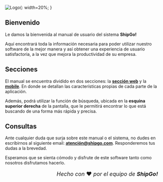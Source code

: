 ![Logo](https://i.imgur.com/DCTe6To.png){: width=20%; }

## Bienvenido

Le damos la bienvenida al manual de usuario del sistema **ShipGo!**

Aquí encontrará toda la información necesaria para poder utilizar nuestro software de la mejor manera y así obtener una experiencia de usuario satisfactoria, a la vez que mejora la productividad de su empresa.

## Secciones

El manual se encuentra dividido en dos secciones: la <b>[sección web](../manual-de-usuario/seccion-web/introduccion/)</b> y la <b>[mobile](../manual-de-usuario/seccion-mobile/introduccion/)</b>. En donde se detallan las características propias de cada parte de la aplicación.

Además, podrá utilizar la función de búsqueda, ubicada en la **esquina superior derecha** de la pantalla, que le permitirá encontrar lo que está buscando de una forma más rápida y precisa.

## Consultas

Ante cualquier duda que surja sobre este manual o el sistema, no dudes en escribirnos al siguiente email: <b>[atención@shipgo.com](mailto:atención@shipgo.com)</b>. Responderemos tus dudas a la brevedad.

Esperamos que se sienta cómodo y disfrute de este software tanto como nosotros disfrutamos hacerlo.

<p style="text-align: right; font-size: large;"><em> Hecho con </em> ❤️ <em> por el equipo de <b>ShipGo!</b> </em></p>